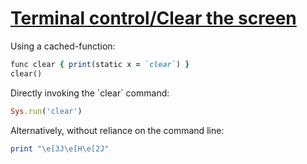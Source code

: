 [1]: https://rosettacode.org/wiki/Terminal_control/Clear_the_screen

# [Terminal control/Clear the screen][1]

Using a cached-function:

```ruby
func clear { print(static x = `clear`) }
clear()
```


Directly invoking the \`clear\` command:

```ruby
Sys.run('clear')
```


Alternatively, without reliance on the command line:

```ruby
print "\e[3J\e[H\e[2J"
```
